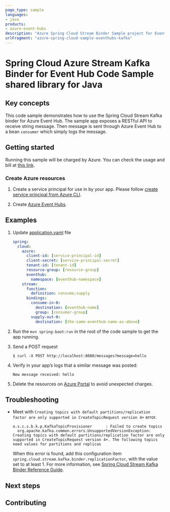 ```yaml
---
page_type: sample
languages:
- java
products:
- azure-event-hubs
description: "Azure Spring Cloud Stream Binder Sample project for Event Hub client library"
urlFragment: "azure-spring-cloud-sample-eventhubs-kafka"
---
```


# Spring Cloud Azure Stream Kafka Binder for Event Hub Code Sample shared library for Java

## Key concepts

This code sample demonstrates how to use the Spring Cloud Stream Kafka
binder for Azure Event Hub. The sample app exposes a RESTful API to receive
string message. Then message is sent through Azure Event Hub to a bean `consumer`
which simply logs the message.

## Getting started


Running this sample will be charged by Azure. You can check the usage and bill at
[this link][azure-account].




### Create Azure resources

1. Create a service principal for use in by your app. Please follow 
   [create service principal from Azure CLI][create-sp-using-azure-cli].

1. Create [Azure Event Hubs][create-event-hubs]. 

## Examples

1.  Update
    [application.yaml][application.yaml]
    file
    
    ```yaml
    spring:
      cloud:
        azure:
          client-id: [service-principal-id]
          client-secret: [service-principal-secret]
          tenant-id: [tenant-id]
          resource-group: [resource-group]
          eventhub:
            namespace: [eventhub-namespace]
        stream:
          function:
            definition: consume;supply
          bindings:
            consume-in-0:
              destination: [eventhub-name]
              group: [consumer-group]
            supply-out-0:
              destination: [the-same-eventhub-name-as-above]
    ```

1.  Run the `mvn spring-boot:run` in the root of the code sample to get the app running.

1.  Send a POST request

        $ curl -X POST http://localhost:8080/messages?message=hello

1.  Verify in your app’s logs that a similar message was posted:

    `New message received: hello`

1.  Delete the resources on [Azure Portal][azure-portal] to avoid unexpected charges.

## Troubleshooting

- Meet with  `Creating topics with default partitions/replication factor are only supported in CreateTopicRequest version 4+` error.
  
  ```text
  o.s.c.s.b.k.p.KafkaTopicProvisioner      : Failed to create topics
    org.apache.kafka.common.errors.UnsupportedVersionException: Creating topics with default partitions/replication factor are only supported in CreateTopicRequest version 4+. The following topics need values for partitions and replicas
  ```

  When this error is found, add this configuration item `spring.cloud.stream.kafka.binder.replicationFactor`, with the value set to at least 1. For more information, see [Spring Cloud Stream Kafka Binder Reference Guide](https://docs.spring.io/spring-cloud-stream-binder-kafka/docs/current/reference/html/spring-cloud-stream-binder-kafka.html).

## Next steps

## Contributing

<!-- LINKS -->
[azure-account]: https://azure.microsoft.com/account/
[azure-portal]: https://ms.portal.azure.com/
[create-event-hubs]: https://docs.microsoft.com/azure/event-hubs/
[create-sp-using-azure-cli]: https://github.com/Azure-Samples/azure-spring-boot-samples/blob/main/create-sp-using-azure-cli.md
[application.yaml]: https://github.com/Azure-Samples/azure-spring-boot-samples/blob/main/eventhubs/azure-spring-cloud-sample-eventhubs-kafka/src/main/resources/application.yaml